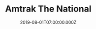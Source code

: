 ---
collection_archive: false
collection_awards: []
collection_category:
  - Editorial
  - Portraits
  - Environments
  - Travel
  - Reportage
  - Color
  - Uniquely American
collection_content: 
collection_cover: https://d1sf55qlb7p6hz.cloudfront.net/swchief-16.jpg
collection_cover_mobile: https://d1sf55qlb7p6hz.cloudfront.net/verticalcovers-14.jpg
collection_description: >-
  A project celebrating the romanticism of train travel and the light of the
  Southwest as a unifying ingredient—taking you from inside the train, out the
  window and the places Amtrak’s Southwest Chief can take you. This commission
  was special as I took my father on what he called “a trip of a lifetime.”
collection_description_alignment: left
collection_exhibition: []
collection_filter: Commissioned + Stock
collection_hidden: false
collection_meta: On The Southwest Chief
collection_press: []
collection_preview:
  - https://d1sf55qlb7p6hz.cloudfront.net/amtrak_swchief_covers-1-1.jpg
  - https://d1sf55qlb7p6hz.cloudfront.net/amtrak_swchief_covers-2-1.jpg
  - https://d1sf55qlb7p6hz.cloudfront.net/amtrak_swchief_covers-3-1.jpg
  - https://d1sf55qlb7p6hz.cloudfront.net/amtrak_swchief_covers-4-1.jpg
cover_image: https://d1sf55qlb7p6hz.cloudfront.net/social-13.jpg
date: 2019-08-01T07:00:00.000Z
hide_footer: true
layout: blocks
logo: 
navigation_theme: white
page: /amtrak-chief
px_extra: true
slug: /southwest-chief
theme_color: 'E3D2E7'
theme_color_all_works: '96EFD6'
title: Amtrak The National 
collection_blocks:
  - _bookshop_name: collections/media-row-start
    row_alignment: between
  - _bookshop_name: collections/media-element
    align_x: start
    block: media-element
    color: 'E9E4EB'
    image: https://d1sf55qlb7p6hz.cloudfront.net/swchief-1.jpg
    margin_left: 20%
    margin_right: 
    margin_y: 100
    template: block-media-element
    width: 60
  - _bookshop_name: collections/media-row-start
    row_alignment: between
  - _bookshop_name: collections/media-element
    align_x: start
    block: media-element
    color: 'F9F2E8'
    image: https://d1sf55qlb7p6hz.cloudfront.net/swchief-3.jpg
    margin_left: 5%
    margin_right: 
    margin_y: 100
    template: block-media-element
    width: 25
  - _bookshop_name: collections/media-element
    align_x: start
    block: media-element
    color: 'FAE8E6'
    image: https://d1sf55qlb7p6hz.cloudfront.net/swchief-4.jpg
    margin_left: 0%
    margin_right: 25%
    margin_y: 300
    template: block-media-element
    width: 40
  - _bookshop_name: collections/media-row-start
    row_alignment: between
  - _bookshop_name: collections/media-element
    align_x: start
    block: media-element
    color: 'E5DFE8'
    image: https://d1sf55qlb7p6hz.cloudfront.net/swchief-5.jpg
    margin_left: 10%
    margin_right: 
    margin_y: 400
    template: block-media-element
    width: 45
  - _bookshop_name: collections/media-element
    align_x: start
    block: media-element
    color: 'FFF1E3'
    image: https://d1sf55qlb7p6hz.cloudfront.net/swchief-6.jpg
    margin_right: 5%
    margin_y: 100
    template: block-media-element
    width: 30
  - _bookshop_name: collections/media-row-start
    row_alignment: between
  - _bookshop_name: collections/media-element
    align_x: start
    block: media-element
    color: 'efefef'
    image: https://d1sf55qlb7p6hz.cloudfront.net/swchief-7.jpg
    margin_left: 20%
    margin_right: 
    margin_y: 100
    template: block-media-element
    width: 50
  - _bookshop_name: collections/media-row-start
    row_alignment: between
  - _bookshop_name: collections/media-element
    align_x: start
    block: media-element
    color: 'EBF2F4'
    image: https://d1sf55qlb7p6hz.cloudfront.net/swchief-8.jpg
    margin_left: 35%
    margin_right: 
    margin_y: 100
    template: block-media-element
    width: 60
  - _bookshop_name: collections/media-row-start
    row_alignment: between
  - _bookshop_name: collections/media-element
    align_x: start
    block: media-element
    color: 'F5F1EE'
    image: https://d1sf55qlb7p6hz.cloudfront.net/swchief-9.jpg
    margin_left: 20%
    margin_y: 100
    template: block-media-element
    width: 25
  - _bookshop_name: collections/media-element
    align_x: start
    block: media-element
    color: 'F6E6DD'
    image: https://d1sf55qlb7p6hz.cloudfront.net/swchief-10.jpg
    margin_left: 
    margin_right: 10%
    margin_y: 300
    template: block-media-element
    width: 40
  - _bookshop_name: collections/media-row-start
    row_alignment: between
  - _bookshop_name: collections/media-element
    align_x: start
    block: media-element
    color: 'CF7861'
    image: https://d1sf55qlb7p6hz.cloudfront.net/swchief-12.jpg
    margin_left: 10%
    margin_right: 
    margin_y: -200
    template: block-media-element
    width: 20
  - _bookshop_name: collections/media-element
    align_x: start
    block: media-element
    color: 'ECEBE1'
    image: https://d1sf55qlb7p6hz.cloudfront.net/swchief-11.jpg
    margin_left: 0%
    margin_right: 30%
    margin_y: 200
    template: block-media-element
    width: 33
  - _bookshop_name: collections/media-row-start
    row_alignment: between
  - _bookshop_name: collections/media-element
    align_x: start
    block: media-element
    color: 'CAAEAD'
    image: https://d1sf55qlb7p6hz.cloudfront.net/swchief-13.jpg
    margin_left: 10%
    margin_right: 
    margin_y: 700
    template: block-media-element
    width: 30
  - _bookshop_name: collections/media-element
    align_x: start
    block: media-element
    color: 'E7C0AE'
    image: https://d1sf55qlb7p6hz.cloudfront.net/swchief-14.jpg
    margin_left: 0%
    margin_right: 5%
    margin_y: 100
    template: block-media-element
    width: 50
  - _bookshop_name: collections/media-row-start
    row_alignment: between
  - _bookshop_name: collections/media-element
    align_x: start
    block: media-element
    color: 'F3E1D1'
    image: https://d1sf55qlb7p6hz.cloudfront.net/swchief-15.jpg
    margin_left: 20%
    margin_right: 
    margin_y: 100
    template: block-media-element
    width: 25
  - _bookshop_name: collections/media-element
    align_x: start
    block: media-element
    color: 'CCCCD3'
    image: https://d1sf55qlb7p6hz.cloudfront.net/swchief-16.jpg
    margin_left: 0%
    margin_right: 0%
    margin_y: 300
    template: block-media-element
    width: 50
  - _bookshop_name: collections/media-row-start
    row_alignment: between
  - _bookshop_name: collections/media-element
    align_x: start
    block: media-element
    color: 'E3E7C9'
    image: https://d1sf55qlb7p6hz.cloudfront.net/swchief-17.jpg
    margin_left: 30%
    margin_right: 
    margin_y: 100
    template: block-media-element
    width: 40
  - _bookshop_name: collections/media-row-start
    row_alignment: between
  - _bookshop_name: collections/media-element
    align_x: start
    block: media-element
    color: 'D5E0E9'
    image: https://d1sf55qlb7p6hz.cloudfront.net/swchief-18.jpg
    margin_left: 10%
    margin_right: 0%
    margin_y: 100
    template: block-media-element
    width: 30
  - _bookshop_name: collections/media-element
    align_x: start
    block: media-element
    color: 'E0EAE9'
    image: https://d1sf55qlb7p6hz.cloudfront.net/swchief-19.jpg
    margin_left: 0%
    margin_right: 0%
    margin_y: 400
    template: block-media-element
    width: 55
  - _bookshop_name: collections/media-row-start
    row_alignment: between
  - _bookshop_name: collections/media-element
    align_x: start
    block: media-element
    color: 'F6E0D2'
    image: https://d1sf55qlb7p6hz.cloudfront.net/swchief-20.jpg
    margin_left: 65%
    margin_right: 0%
    margin_y: 100
    template: block-media-element
    width: 30
  - _bookshop_name: collections/media-row-start
    row_alignment: between
  - _bookshop_name: collections/media-element
    align_x: start
    block: media-element
    color: 'FAF4EA'
    image: https://d1sf55qlb7p6hz.cloudfront.net/swchief-21.jpg
    margin_left: 20%
    margin_y: 100
    template: block-media-element
    width: 55
  - _bookshop_name: collections/media-row-start
    row_alignment: between
  - _bookshop_name: collections/media-element
    align_x: start
    block: media-element
    color: 'DBD0DA'
    image: https://d1sf55qlb7p6hz.cloudfront.net/swchief-22.jpg
    margin_left: 5%
    margin_right: 0%
    margin_y: 200
    template: block-media-element
    width: 20
  - _bookshop_name: collections/media-element
    align_x: start
    block: media-element
    color: 'D8E4E4'
    image: https://d1sf55qlb7p6hz.cloudfront.net/swchief-23.jpg
    margin_left: 0%
    margin_right: 40%
    margin_y: 100
    template: block-media-element
    width: 25
  - _bookshop_name: collections/media-row-start
    row_alignment: between
  - _bookshop_name: collections/media-element
    align_x: start
    block: media-element
    color: 'D5B1A6'
    image: https://d1sf55qlb7p6hz.cloudfront.net/swchief-24.jpg
    margin_left: 45%
    margin_right: 
    margin_y: 100
    template: block-media-element
    width: 50
  - _bookshop_name: collections/media-row-start
    row_alignment: between
  - _bookshop_name: collections/media-element
    align_x: start
    block: media-element
    color: 'F9F0F6'
    image: https://d1sf55qlb7p6hz.cloudfront.net/swchief-25.jpg
    margin_left: 10%
    margin_y: 300
    template: block-media-element
    width: 40
  - _bookshop_name: collections/media-element
    align_x: start
    block: media-element
    color: 'FCD6CC'
    image: https://d1sf55qlb7p6hz.cloudfront.net/swchief-27.jpg
    margin_right: 15%
    margin_y: 100
    template: block-media-element
    width: 30
  - _bookshop_name: collections/media-row-start
    row_alignment: between
  - _bookshop_name: collections/media-element
    align_x: start
    block: media-element
    color: 'FCEFE6'
    image: https://d1sf55qlb7p6hz.cloudfront.net/swchief-26.jpg
    margin_left: 15%
    margin_right: 
    margin_y: 100
    template: block-media-element
    width: 40
  - _bookshop_name: collections/media-element
    align_x: start
    block: media-element
    color: 'EBE3EB'
    image: https://d1sf55qlb7p6hz.cloudfront.net/swchief-28.jpg
    margin_left: 0%
    margin_right: 20%
    margin_y: 700
    template: block-media-element
    width: 20
  - _bookshop_name: collections/media-row-start
    row_alignment: between
  - _bookshop_name: collections/media-element
    align_x: start
    block: media-element
    color: 'E6F0F8'
    image: https://d1sf55qlb7p6hz.cloudfront.net/swchief-29.jpg
    margin_left: 35%
    margin_y: 100
    template: block-media-element
    width: 40
  - _bookshop_name: collections/media-row-end

---